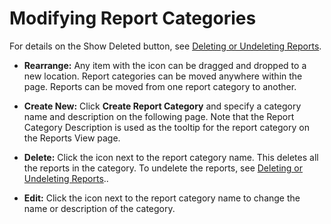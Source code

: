[title]: # (Modifying Report Categories)
[tags]: # (XXX)
[priority]: # (40)

# Modifying Report Categories

For details on the Show Deleted button, see [Deleting or Undeleting Reports](#Deleting-or-Undeleting-Reports).

- **Rearrange:** Any item with the icon can be dragged and dropped to a new location. Report categories can be moved anywhere within the page. Reports can be moved from one report category to another.

- **Create New:** Click **Create Report Category** and specify a category name and description on the following page. Note that the Report Category Description is used as the tooltip for the report category on the Reports View page.

- **Delete:** Click the icon next to the report category name. This deletes all the reports in the category. To undelete the reports, see [Deleting or Undeleting Reports](#Deleting-or-Undeleting-Reports)..

- **Edit:** Click the icon next to the report category name to change the name or description of the category.
